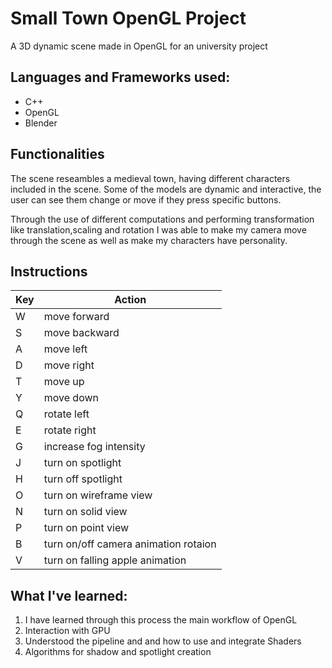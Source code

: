 # Small Town OpenGL Project


A 3D dynamic scene made in OpenGL for an university project 

## Languages and Frameworks used: 
 *  C++
 * OpenGL
 * Blender


## Functionalities

The scene reseambles a medieval town, having different characters included in the scene. 
Some of the models are dynamic and interactive, the user can see them change or move if they press specific buttons. 

Through the use of different computations and performing transformation like translation,scaling and rotation I was able to make my camera move through the scene as well as make my characters have personality.

## Instructions


| Key      | Action |
| ----------- | ----------- |
| W      | move forward       |
| S   | move backward        |
| A     | move left       |
| D   | move right        |
| T     | move up       |
| Y   | move down        |
| Q      | rotate left       |
| E   | rotate right        |
| G      | increase fog intensity       |
| J   | turn on  spotlight        |
| H      | turn off spotlight       |
| O   | turn on  wireframe view   |
| N   | turn on solid view   |
| P   | turn on point view   |
| B   | turn on/off camera animation rotaion   |
| V   | turn on falling apple animation   |


## What I've learned: 
1.  I have learned through this process the main workflow of OpenGL 
2.  Interaction with GPU 
3. Understood the pipeline and and how to use and integrate Shaders  
4.  Algorithms for shadow and spotlight creation 